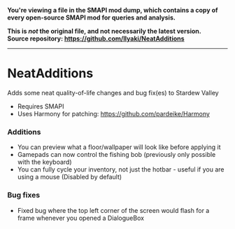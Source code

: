 **You're viewing a file in the SMAPI mod dump, which contains a copy of every open-source SMAPI mod
for queries and analysis.**

**This is _not_ the original file, and not necessarily the latest version.**  
**Source repository: https://github.com/Ilyaki/NeatAdditions**

----

# NeatAdditions
Adds some neat quality-of-life changes and bug fix(es) to Stardew Valley
- Requires SMAPI
- Uses Harmony for patching: https://github.com/pardeike/Harmony

### Additions
- You can preview what a floor/wallpaper will look like before applying it
- Gamepads can now control the fishing bob (previously only possible with the keyboard)
- You can fully cycle your inventory, not just the hotbar - useful if you are using a mouse (Disabled by default)

### Bug fixes
- Fixed bug where the top left corner of the screen would flash for a frame whenever you opened a DialogueBox
